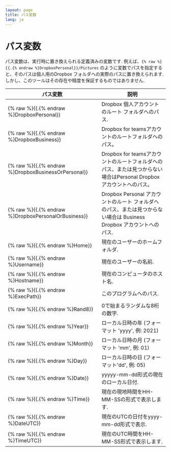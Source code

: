 ```yaml
---
layout: page
title: パス変数
lang: ja
---
```


# パス変数

パス変数は、実行時に置き換えられる定義済みの変数です. 例えば、`{% raw %}{{.{% endraw %}DropboxPersonal}}/Pictures`
のように変数でパスを指定すると、そのパスは個人用のDropbox フォルダへの実際のパスに置き換えられます.
しかし、このツールはその存在や精度を保証するものではありません.

| パス変数                                                | 説明                                                                           |
|-----------------------------------------------------|------------------------------------------------------------------------------|
| {% raw %}{{.{% endraw %}DropboxPersonal}}           | Dropbox 個人アカウントのルート フォルダへのパス.                                                |
| {% raw %}{{.{% endraw %}DropboxBusiness}}           | Dropbox for teamsアカウントのルートフォルダへのパス。                                          |
| {% raw %}{{.{% endraw %}DropboxBusinessOrPersonal}} | Dropbox for teamsアカウントのルートフォルダへのパス、または見つからない場合はPersonal Dropboxアカウントへのパス。    |
| {% raw %}{{.{% endraw %}DropboxPersonalOrBusiness}} | Dropbox Personal アカウントのルート フォルダへのパス、または見つからない場合は Business Dropbox アカウントへのパス. |
| {% raw %}{{.{% endraw %}Home}}                      | 現在のユーザーのホームフォルダ.                                                             |
| {% raw %}{{.{% endraw %}Username}}                  | 現在のユーザーの名前.                                                                  |
| {% raw %}{{.{% endraw %}Hostname}}                  | 現在のコンピュータのホスト名.                                                              |
| {% raw %}{{.{% endraw %}ExecPath}}                  | このプログラムへのパス.                                                                 |
| {% raw %}{{.{% endraw %}Rand8}}                     | 0で始まるランダムな8桁の数字.                                                             |
| {% raw %}{{.{% endraw %}Year}}                      | ローカル日時の年 (フォーマット 'yyyy', 例: 2021)                                            |
| {% raw %}{{.{% endraw %}Month}}                     | ローカル日時の月 (フォーマット 'mm', 例: 01)                                                |
| {% raw %}{{.{% endraw %}Day}}                       | ローカル日時の日 (フォーマット'dd', 例: 05)                                                 |
| {% raw %}{{.{% endraw %}Date}}                      | yyyyy-mm-dd形式の現在のローカル日付.                                                     |
| {% raw %}{{.{% endraw %}Time}}                      | 現在の現地時間をHH-MM-SSの形式で表示します.                                                   |
| {% raw %}{{.{% endraw %}DateUTC}}                   | 現在のUTCの日付をyyyy-mm-dd形式で表示.                                                   |
| {% raw %}{{.{% endraw %}TimeUTC}}                   | 現在のUTC時間をHH-MM-SS形式で表示します.                                                   |


